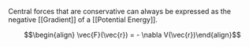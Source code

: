 Central forces that are conservative can always be expressed as the negative [[Gradient]] of a [[Potential Energy]]. 

$$\begin{align} \vec{F}(\vec{r}) = - \nabla V(\vec{r})\end{align}$$
